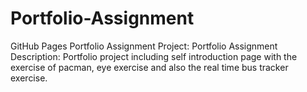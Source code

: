 # Portfolio-Assignment
GitHub Pages Portfolio Assignment
Project: Portfolio Assignment
Description: Portfolio project including self introduction page with the exercise of pacman, eye exercise and also the real time bus tracker exercise.